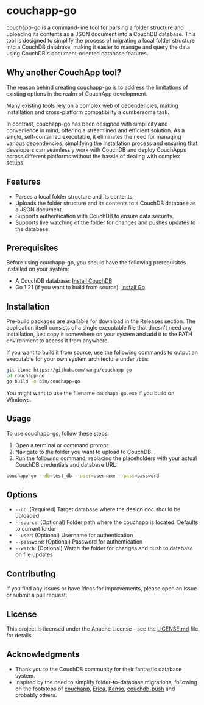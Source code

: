 # couchapp-go

couchapp-go is a command-line tool for parsing a folder structure and uploading its contents as a JSON document into a CouchDB database. This tool is designed to simplify the process of migrating a local folder structure into a CouchDB database, making it easier to manage and query the data using CouchDB's document-oriented database features.

## Why another CouchApp tool?

The reason behind creating couchapp-go is to address the limitations of existing options in the realm of CouchApp development.

Many existing tools rely on a complex web of dependencies, making installation and cross-platform compatibility a cumbersome task.

In contrast, couchapp-go has been designed with simplicity and convenience in mind, offering a streamlined and efficient solution. As a single, self-contained executable, it eliminates the need for managing various dependencies, simplifying the installation process and ensuring that developers can seamlessly work with CouchDB and deploy CouchApps across different platforms without the hassle of dealing with complex setups.

## Features

- Parses a local folder structure and its contents.
- Uploads the folder structure and its contents to a CouchDB database as a JSON document.
- Supports authentication with CouchDB to ensure data security.
- Supports live watching of the folder for changes and pushes updates to the database.

## Prerequisites

Before using couchapp-go, you should have the following prerequisites installed on your system:

- A CouchDB database: [Install CouchDB](https://couchdb.apache.org/)
- Go 1.21 (if you want to build from source): [Install Go](https://go.dev/)

## Installation

Pre-build packages are available for download in the Releases section.
The application itself consists of a single executable file that doesn't need any installation, just copy it somewhere on your system and add it to the PATH environment to access it from anywhere.

If you want to build it from source, use the following commands to output an executable for your own system architecture under `/bin`:

```bash
git clone https://github.com/kangu/couchapp-go
cd couchapp-go
go build -o bin/couchapp-go
```
You might want to use the filename `couchapp-go.exe` if you build on Windows.

## Usage

To use couchapp-go, follow these steps:

1. Open a terminal or command prompt.
2. Navigate to the folder you want to upload to CouchDB.
3. Run the following command, replacing the placeholders with your actual CouchDB credentials and database URL:

```bash
couchapp-go --db=test_db --user=username --pass=password
```

## Options

- `--db`: (Required) Target database where the design doc should be uploaded
- `--source`: (Optional) Folder path where the couchapp is located. Defaults to current folder
- `--user`: (Optional) Username for authentication
- `--password`: (Optional) Password for authentication
- `--watch`: (Optional) Watch the folder for changes and push to database on file updates

## Contributing

If you find any issues or have ideas for improvements, please open an issue or submit a pull request.

## License

This project is licensed under the Apache License - see the [LICENSE.md](LICENSE.md) file for details.

## Acknowledgments

- Thank you to the CouchDB community for their fantastic database system.
- Inspired by the need to simplify folder-to-database migrations, following on the footsteps of [couchapp](https://github.com/benoitc/couchapp), [Erica](https://github.com/benoitc/erica), [Kanso](https://github.com/kanso/kanso), [couchdb-push](https://github.com/jo/couchdb-push) and probably others.
